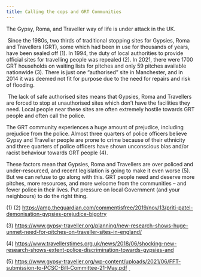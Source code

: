 ```yaml
---
title: Calling the cops and GRT Communities
---
```

The Gypsy, Roma, and Traveller way of life is under attack in the UK.

 Since the 1980s, two thirds of traditional stopping sites for Gypsies, Roma and Travellers (GRT), some which had been in use for thousands of years, have been sealed off (1). In 1994, the duty of local authorities to provide official sites for travelling people was repealed (2). In 2021, there were 1700 GRT households on waiting lists for pitches and only 59 pitches available nationwide (3). There is just one “authorised” site in Manchester, and in 2014 it was deemed not fit for purpose due to the need for repairs and risk of flooding. 

 The lack of safe authorised sites means that Gypsies, Roma and Travellers are forced to stop at unauthorised sites which don’t have the facilities they need. Local people near these sites are often extremely hostile towards GRT people and often call the police.

The GRT community experiences a huge amount of prejudice, including prejudice from the police. Almost three quarters of police officers believe Gypsy and Traveller people are prone to crime because of their ethnicity and three quarters of police officers have shown unconscious bias and/or racist behaviour towards GRT people (4).

These factors mean that Gypsies, Roma and Travellers are over policed and under-resourced, and recent legislation is going to make it even worse (5). But we can refuse to go along with this. GRT people need and deserve more pitches, more resources, and more welcome from the communities – and fewer police in their lives. Put pressure on local Government (and your neighbours) to do the right thing.

(1) (2) <https://amp.theguardian.com/commentisfree/2019/nov/13/priti-patel-demonisation-gypsies-prejudice-bigotry>

(3) <https://www.gypsy-traveller.org/planning/new-research-shows-huge-unmet-need-for-pitches-on-traveller-sites-in-england/>

(4) <https://www.travellerstimes.org.uk/news/2018/06/shocking-new-research-shows-extent-police-discrimination-towards-gypsies-and>

(5) <https://www.gypsy-traveller.org/wp-content/uploads/2021/06/FFT-submission-to-PCSC-Bill-Committee-21-May.pdf> [ ](https://www.gypsy-traveller.org/planning/new-research-shows-huge-unmet-need-for-pitches-on-traveller-sites-in-england/)